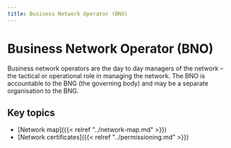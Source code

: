 ```yaml
---
title: Business Network Operator (BNO)
---
```

# Business Network Operator (BNO)

Business network operators are the day to day managers of the network – the tactical or operational role in managing the network. The BNO is accountable to the BNG (the governing body) and may be a separate organisation to the BNG.

## Key topics

* [Network map]({{< relref "../network-map.md" >}})
* [Network certificates]({{< relref "../permissioning.md" >}})
